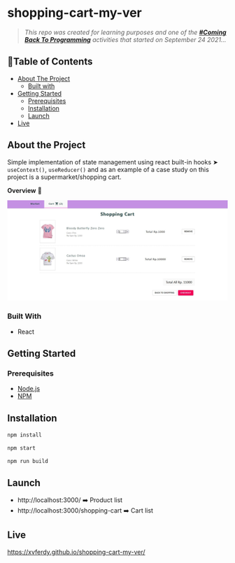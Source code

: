 # shopping-cart-my-ver

> _This repo was created for learning purposes and one of the [_**#Coming Back To Programming**_](https://github.com/xvferdy/beginner-portfolio "Beginner Portfolio") activities that started on September 24 2021…_

## :round_pushpin:Table of Contents
- [About The Project](#about-the-project)
    - [Built with](#built-with)
- [Getting Started](#getting-started)
    - [Prerequisites](#prerequisites)
    - [Installation](#installation)
    - [Launch](#launch)
- [Live](#live)

## About the Project
Simple implementation of state management using react built-in hooks ➤ `useContext()`, `useReducer()` and as an example of a case study on this project is a supermarket/shopping cart.

**Overview** 🌈
<p align="">
  <img src="./src/assets/overview.JPG">
</p>

### Built With
- React

## Getting Started
### Prerequisites
- [Node.js](https://nodejs.org/en/)
- [NPM](https://www.npmjs.com/)


## Installation
```
npm install
```
```
npm start
```
```
npm run build
```

## Launch
- http://localhost:3000/ ➡️ Product list
- http://localhost:3000/shopping-cart ➡️ Cart list


## Live
https://xvferdy.github.io/shopping-cart-my-ver/
